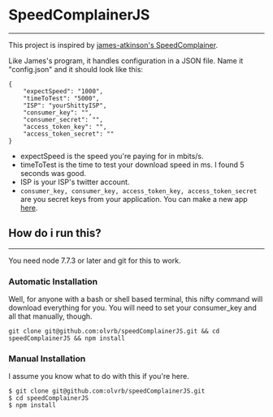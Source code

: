 # SpeedComplainerJS
---
This project is inspired by [james-atkinson's SpeedComplainer](https://github.com/james-atkinson/speedcomplainer). 

Like James's program, it handles configuration in a JSON file. Name it "config.json" and it should look like this:

```
{
    "expectSpeed": "1000", 
    "timeToTest": "5000", 
    "ISP": "yourShittyISP",
    "consumer_key": "",
    "consumer_secret": "",
    "access_token_key": "",
    "access_token_secret": ""
}
```
- expectSpeed is the speed you're paying for in mbits/s.
- timeToTest is the time to test your download speed in ms. I found 5 seconds was good.
- ISP is your ISP's twitter account. 
- `consumer_key, consumer_key, access_token_key, access_token_secret` are you secret keys from your application. You can make a new app [here](https://apps.twitter.com/app/new).


## How do i run this?
---
You need node 7.7.3 or later and git for this to work.
### Automatic Installation
Well, for anyone with a bash or shell based terminal, this nifty command will download everything for you. You will need to set your consumer_key and all that manually, though.
```
git clone git@github.com:olvrb/speedComplainerJS.git && cd speedComplainerJS && npm install 
```

### Manual Installation
I assume you know what to do with this if you're here.
```
$ git clone git@github.com:olvrb/speedComplainerJS.git
$ cd speedComplainerJS
$ npm install
```